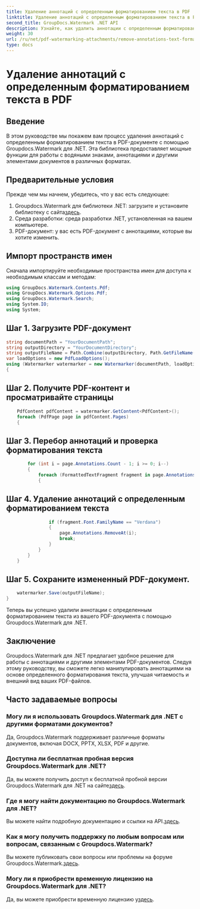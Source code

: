 ```yaml
---
title: Удаление аннотаций с определенным форматированием текста в PDF
linktitle: Удаление аннотаций с определенным форматированием текста в PDF
second_title: GroupDocs.Watermark .NET API
description: Узнайте, как удалить аннотации с определенным форматированием текста в документах PDF с помощью водяных знаков для .NET.
weight: 30
url: /ru/net/pdf-watermarking-attachments/remove-annotations-text-formatting-pdf/
type: docs
---
```

# Удаление аннотаций с определенным форматированием текста в PDF

## Введение
В этом руководстве мы покажем вам процесс удаления аннотаций с определенным форматированием текста в PDF-документе с помощью Groupdocs.Watermark для .NET. Эта библиотека предоставляет мощные функции для работы с водяными знаками, аннотациями и другими элементами документов в различных форматах.
## Предварительные условия
Прежде чем мы начнем, убедитесь, что у вас есть следующее:
1.  Groupdocs.Watermark для библиотеки .NET: загрузите и установите библиотеку с сайта[здесь](https://releases.groupdocs.com/Watermark/net/).
2. Среда разработки: среда разработки .NET, установленная на вашем компьютере.
3. PDF-документ: у вас есть PDF-документ с аннотациями, которые вы хотите изменить.

## Импорт пространств имен
Сначала импортируйте необходимые пространства имен для доступа к необходимым классам и методам:
```csharp
using GroupDocs.Watermark.Contents.Pdf;
using GroupDocs.Watermark.Options.Pdf;
using GroupDocs.Watermark.Search;
using System.IO;
using System;
```
## Шаг 1. Загрузите PDF-документ
```csharp
string documentPath = "YourDocumentPath";
string outputDirectory = "YourDocumentDirectory";
string outputFileName = Path.Combine(outputDirectory, Path.GetFileName(documentPath));
var loadOptions = new PdfLoadOptions();
using (Watermarker watermarker = new Watermarker(documentPath, loadOptions))
{
```
## Шаг 2. Получите PDF-контент и просматривайте страницы
```csharp
    PdfContent pdfContent = watermarker.GetContent<PdfContent>();
    foreach (PdfPage page in pdfContent.Pages)
    {
```
## Шаг 3. Перебор аннотаций и проверка форматирования текста
```csharp
        for (int i = page.Annotations.Count - 1; i >= 0; i--)
        {
            foreach (FormattedTextFragment fragment in page.Annotations[i].FormattedTextFragments)
            {
```
## Шаг 4. Удаление аннотаций с определенным форматированием текста
```csharp
                if (fragment.Font.FamilyName == "Verdana")
                {
                    page.Annotations.RemoveAt(i);
                    break;
                }
            }
        }
    }
```
## Шаг 5. Сохраните измененный PDF-документ.
```csharp
    watermarker.Save(outputFileName);
}
```
Теперь вы успешно удалили аннотации с определенным форматированием текста из вашего PDF-документа с помощью Groupdocs.Watermark для .NET.

## Заключение
Groupdocs.Watermark для .NET предлагает удобное решение для работы с аннотациями и другими элементами PDF-документов. Следуя этому руководству, вы сможете легко манипулировать аннотациями на основе определенного форматирования текста, улучшая читаемость и внешний вид ваших PDF-файлов.
## Часто задаваемые вопросы
### Могу ли я использовать Groupdocs.Watermark для .NET с другими форматами документов?
Да, Groupdocs.Watermark поддерживает различные форматы документов, включая DOCX, PPTX, XLSX, PDF и другие.
### Доступна ли бесплатная пробная версия Groupdocs.Watermark для .NET?
 Да, вы можете получить доступ к бесплатной пробной версии Groupdocs.Watermark для .NET на сайте[здесь](https://releases.groupdocs.com/).
### Где я могу найти документацию по Groupdocs.Watermark для .NET?
 Вы можете найти подробную документацию и ссылки на API.[здесь](https://tutorials.groupdocs.com/Watermark/net/).
### Как я могу получить поддержку по любым вопросам или вопросам, связанным с Groupdocs.Watermark?
 Вы можете публиковать свои вопросы или проблемы на форуме Groupdocs.Watermark.[здесь](https://forum.groupdocs.com/c/watermark/19).
### Могу ли я приобрести временную лицензию на Groupdocs.Watermark для .NET?
 Да, вы можете приобрести временную лицензию у[здесь](https://purchase.groupdocs.com/temporary-license/).